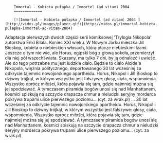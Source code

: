
        Immortal - Kobieta pułapka / Immortel (ad vitam) 2004 
        =============
        
        [![Immortal - Kobieta pułapka / Immortel (ad vitam) 2004 ](http://vidos.pl/images/player.gif)](http://vidos.pl/immortal-kobieta-pulapka-immortel-ad-vitam-2004)
        
        
 Adaptacja pierwszych dwóch części serii komiksowej 'Trylogia Nikopola' autorstwa Enki Bilala. Koniec XXI wieku. W Nowym Jorku mieszka Jill Bioskop, kobieta o niebieskich włosach, która płacze niebieskimi łzami. Jeszcze o tym nie wie, ale Horus, egipski bóg z głową sokoła, przemierzył dla niej pół wszechświata. Skazany, ma tylko 7 dni, by ją odnaleźć i uwieść. Ale do tego potrzebne mu jest ludzkie ciało. Będzie to ciało Alcide'a Nikopola, więźnia politycznego, deportowanego 30 lat wcześniej za odkrycie tajemnic nowojorskiego apartheidu. Horus, Nikopol i Jill Bioskop to dziwny trójkąt, w którym wszystko jest fałszywe: głosy, ciała, wspomnienia. Wszystko oprócz miłości, która pojawia się tam, gdzie najmniej można się jej spodziewać. A tymczasem piramida bogów unosi się nad Manhattanem, kosmici spiskują na szczycie drapacza chmur a nieludzki seryjny morderca pokrywa trupami ulice pierwszego poziomu... (cyt. za wrak.pl)   ... 30 lat wcześniej za odkrycie tajemnic nowojorskiego apartheidu. Horus, Nikopol i Jill Bioskop to dziwny trójkąt, w którym wszystko jest fałszywe: głosy, ciała, wspomnienia. Wszystko oprócz miłości, która pojawia się tam, gdzie najmniej można się jej spodziewać. A tymczasem piramida bogów unosi się nad Manhattanem, kosmici spiskują na szczycie drapacza chmur a nieludzki seryjny morderca pokrywa trupami ulice pierwszego poziomu... (cyt. za wrak.pl)
    